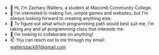 - 👋 Hi, I’m Zachary Walters, a student at Macomb Community College.
- 👀 I’m interested in making fun, simple games and websites, but I'm always looking forward to creating anything else.
- 🌱 To figure out what which programming path would best suit me,  I’m taking any and all programming class that interests me.
- 💞️ I’m looking to collaborate on anything! 
- 📫 You can reach out to me through my email: walterszack97@gmail.com

<!---
walterszack97/walterszack97 is a ✨ special ✨ repository because its `README.md` (this file) appears on your GitHub profile.
You can click the Preview link to take a look at your changes.
--->
